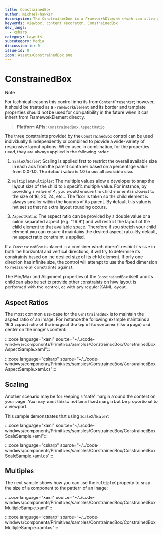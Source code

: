 ```yaml
---
title: ConstrainedBox
author: michael-hawker
description: The ConstrainedBox is a FrameworkElement which can allow a developer to constrain the aspect ratio, scale, or multiple boundary alignment of its content.
keywords: viewbox, content decorator, ConstrainedBox
dev_langs:
  - csharp
category: Layouts
subcategory: Media
discussion-id: 0
issue-id: 0
icon: Assets/ConstrainedBox.png
---
```


# ConstrainedBox

> [!NOTE]
> For technical reasons this control inherits from `ContentPresenter`; however, it should be treated as a `FrameworkElement` and its border and template properties should not be used for compatibility in the future when it can inherit from FrameworkElement directly.

> **Platform APIs:** `ConstrainedBox`, `AspectRatio`

The three constraints provided by the `ConstrainedBox` control can be used individually & independently or combined to provide a wide-variety of responsive layout options. When used in combination, for the properties used, they are always applied in the following order:

1. `ScaleX`/`ScaleY`: Scaling is applied first to restrict the overall available size in each axis from the parent container based on a percentage value from 0.0-1.0. The default value is 1.0 to use all available size.

2. `MultipleX`/`MultipleY`: The multiple values allow a developer to snap the layout size of the child to a specific multiple value. For instance, by providing a value of 4, you would ensure the child element is closest to the size of 16, 20, 24, etc... The floor is taken so the child element is always smaller within the bounds of its parent. By default this value is not set so that no extra layout rounding occurs.

3. `AspectRatio`: The aspect ratio can be provided by a double value or a colon separated aspect (e.g. "16:9") and will restrict the layout of the child element to that available space. Therefore if you stretch your child element you can ensure it maintains the desired aspect ratio. By default, no aspect ratio constraint is applied.

If a `ConstrainedBox` is placed in a container which doesn't restrict its size in both the horizontal and vertical directions, it will try to determine its constraints based on the desired size of its child element. If only one direction has infinite size, the control will attempt to use the fixed dimension to measure all constraints against.

The Min/Max and Alignment properties of the `ConstrainedBox` itself and its child can also be set to provide other constraints on how layout is performed with the control, as with any regular XAML layout.

## Aspect Ratios

The most common use-case for the `ConstrainedBox` is to maintain the aspect ratio of an image. For instance the following example maintains a 16:3 aspect ratio of the image at the top of its container (like a page) and center on the image's content:

:::code language="xaml" source="~/../code-windows/components/Primitives/samples/ConstrainedBox/ConstrainedBoxAspectSample.xaml":::

:::code language="csharp" source="~/../code-windows/components/Primitives/samples/ConstrainedBox/ConstrainedBoxAspectSample.xaml.cs":::

## Scaling

Another scenario may be for keeping a 'safe' margin around the content on your page. You may want this to not be a fixed margin but be proportional to a viewport.

This sample demonstrates that using `ScaleX`/`ScaleY`:

:::code language="xaml" source="~/../code-windows/components/Primitives/samples/ConstrainedBox/ConstrainedBoxScaleSample.xaml":::

:::code language="csharp" source="~/../code-windows/components/Primitives/samples/ConstrainedBox/ConstrainedBoxScaleSample.xaml.cs":::

## Multiples

The next sample shows how you can use the `MultipleX` property to snap the size of a component to the pattern of an image:

:::code language="xaml" source="~/../code-windows/components/Primitives/samples/ConstrainedBox/ConstrainedBoxMultipleSample.xaml":::

:::code language="csharp" source="~/../code-windows/components/Primitives/samples/ConstrainedBox/ConstrainedBoxMultipleSample.xaml.cs":::



